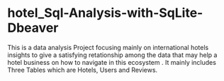 # hotel_Sql-Analysis-with-SqLite-Dbeaver
This is a data analysis Project focusing mainly on international hotels insights to give a satisfying retationship  among the data that may help a hotel business on how to navigate  in this ecosystem . It mainly includes Three Tables which are Hotels, Users and Reviews.
